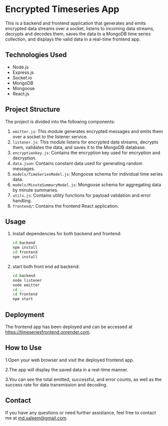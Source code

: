 # Encrypted Timeseries App

This is a backend and frontend application that generates and emits encrypted data streams over a socket, listens to incoming data streams, decrypts and decodes them, saves the data to a MongoDB time series collection, and displays the valid data in a real-time frontend app.

## Technologies Used

- Node.js
- Express.js
- Socket.io
- MongoDB
- Mongoose
- React.js

## Project Structure

The project is divided into the following components:

1. `emitter.js`: This module generates encrypted messages and emits them over a socket to the listener service.
2. `listener.js`: This module listens for encrypted data streams, decrypts them, validates the data, and saves it to the MongoDB database.
3. `encryptionkey.js`: Contains the encryption key used for encryption and decryption.
4. `data.json`: Contains constant data used for generating random messages.
5. `models/TimeSeriesModel.js`: Mongoose schema for individual time series data.
6. `models/MinuteSummaryModel.js`: Mongoose schema for aggregating data by minute summaries.
7. `utils.js`: Contains utility functions for payload validation and error handling.
8. `frontend/`: Contains the frontend React application.

## Usage

1. Install dependencies for both backend and frontend:
   ```sh
   cd backend
   npm install
   cd frontend
   npm install
2. start both front end ad backend:
    ```sh
    cd backend
    node listener
    node emitter
    cd ..
    cd frontend
    npm start
## Deployment
The frontend app has been deployed and can be accessed at 
https://timeseriesfrontend.onrender.com.

## How to Use
1.Open your web browser and visit the deployed frontend app.

2.The app will display the saved data in a real-time manner.

3.You can see the total emitted, successful, and error counts, as well as the success rate for data transmission and decoding.

## Contact
If you have any questions or need further assistance, feel free to contact me at md.saleem@gmail.com.
